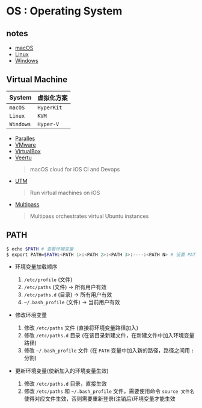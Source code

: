# OS : Operating System

## notes

- [macOS](macOS.md)
- [Linux](./Linux/README.md)
- [Windows](Windows.md)

## Virtual Machine

| System | 虚拟化方案
| -- | --
| `macOS`   | `HyperKit`
| `Linux`   | `KVM`
| `Windows` | `Hyper-V` 

- [Paralles](https://www.parallels.com/) 
- [VMware](https://www.vmware.com/)
- [VirtualBox](https://www.virtualbox.org/)
- [Veertu](https://veertu.com/) 
    > macOS cloud for iOS CI and Devops
- [UTM](https://getutm.app/) 
    > Run virtual machines on iOS
- [Multipass](https://github.com/canonical/multipass)
    > Multipass orchestrates virtual Ubuntu instances

## PATH

```sh
$ echo $PATH # 查看环境变量
$ export PATH=$PATH:<PATH 1>:<PATH 2>:<PATH 3>:----:<PATH N> # 设置 PATH
```

- 环境变量加载顺序
    1. `/etc/profile`       (文件)
    2. `/etc/paths`         (文件) -> 所有用户有效   
    3. `/etc/paths.d`       (目录) -> 所有用户有效
    4. `~/.bash_profile`    (文件) -> 当前用户有效

- 修改环境变量
    1. 修改 `/etc/paths` 文件 (直接将环境变量路径加入)
    2. 修改 `/etc/paths.d` 目录 (在该目录新建文件，在新建文件中加入环境变量路径)
    3. 修改 `~/.bash_profile` 文件 (在 `PATH` 变量中加入新的路径，路径之间用 `:` 分割)
    
- 更新环境变量(使新加入的环境变量生效)
    1. 修改 `/etc/paths.d` 目录，直接生效
    2. 修改 `/etc/paths` 和 `~/.bash_profile` 文件，需要使用命令 `source 文件名` 使得对应文件生效，否则需要重新登录(注销后)环境变量才能生效
